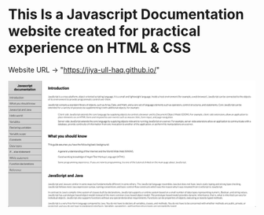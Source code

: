 # This Is a Javascript Documentation website created for practical experience on HTML & CSS

Website URL -> "https://jiya-ull-haq.github.io/"

![ScreenShot Image](First_look.png)
